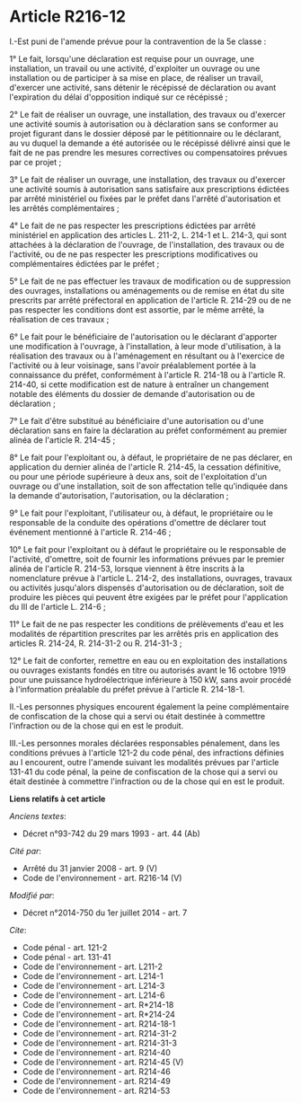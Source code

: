 # Article R216-12

I.-Est puni de l'amende prévue pour la contravention de la 5e classe : 

1° Le fait, lorsqu'une déclaration est requise pour un ouvrage, une installation, un travail ou une activité, d'exploiter un
ouvrage ou une installation ou de participer à sa mise en place, de réaliser un travail, d'exercer une activité, sans détenir
le récépissé de déclaration ou avant l'expiration du délai d'opposition indiqué sur ce récépissé ; 

2° Le fait de réaliser un ouvrage, une installation, des travaux ou d'exercer une activité soumis à autorisation ou à
déclaration sans se conformer au projet figurant dans le dossier déposé par le pétitionnaire ou le déclarant, au vu duquel la
demande a été autorisée ou le récépissé délivré ainsi que le fait de ne pas prendre les mesures correctives ou compensatoires
prévues par ce projet ; 

3° Le fait de réaliser un ouvrage, une installation, des travaux ou d'exercer une activité soumis à autorisation sans
satisfaire aux prescriptions édictées par arrêté ministériel ou fixées par le préfet dans l'arrêté d'autorisation et les
arrêtés complémentaires ; 

4° Le fait de ne pas respecter les prescriptions édictées par arrêté ministériel en application des articles L. 211-2, L.
214-1 et L. 214-3, qui sont attachées à la déclaration de l'ouvrage, de l'installation, des travaux ou de l'activité, ou de
ne pas respecter les prescriptions modificatives ou complémentaires édictées par le préfet ; 

5° Le fait de ne pas effectuer les travaux de modification ou de suppression des ouvrages, installations ou aménagements ou
de remise en état du site prescrits par arrêté préfectoral en application de l'article R. 214-29 ou de ne pas respecter les
conditions dont est assortie, par le même arrêté, la réalisation de ces travaux ; 

6° Le fait pour le bénéficiaire de l'autorisation ou le déclarant d'apporter une modification à l'ouvrage, à l'installation,
à leur mode d'utilisation, à la réalisation des travaux ou à l'aménagement en résultant ou à l'exercice de l'activité ou à
leur voisinage, sans l'avoir préalablement portée à la connaissance du préfet, conformément à l'article R. 214-18 ou à
l'article R. 214-40, si cette modification est de nature à entraîner un changement notable des éléments du dossier de demande
d'autorisation ou de déclaration ; 

7° Le fait d'être substitué au bénéficiaire d'une autorisation ou d'une déclaration sans en faire la déclaration au préfet
conformément au premier alinéa de l'article R. 214-45 ; 

8° Le fait pour l'exploitant ou, à défaut, le propriétaire de ne pas déclarer, en application du dernier alinéa de l'article
R. 214-45, la cessation définitive, ou pour une période supérieure à deux ans, soit de l'exploitation d'un ouvrage ou d'une
installation, soit de son affectation telle qu'indiquée dans la demande d'autorisation, l'autorisation, ou la déclaration ; 

9° Le fait pour l'exploitant, l'utilisateur ou, à défaut, le propriétaire ou le responsable de la conduite des opérations
d'omettre de déclarer tout événement mentionné à l'article R. 214-46 ; 

10° Le fait pour l'exploitant ou à défaut le propriétaire ou le responsable de l'activité, d'omettre, soit de fournir les
informations prévues par le premier alinéa de l'article R. 214-53, lorsque viennent à être inscrits à la nomenclature prévue
à l'article L. 214-2, des installations, ouvrages, travaux ou activités jusqu'alors dispensés d'autorisation ou de
déclaration, soit de produire les pièces qui peuvent être exigées par le préfet pour l'application du III de l'article L.
214-6 ; 

11° Le fait de ne pas respecter les conditions de prélèvements d'eau et les modalités de répartition prescrites par les
arrêtés pris en application des articles R. 214-24, R. 214-31-2 ou R. 214-31-3 ; 

12° Le fait de conforter, remettre en eau ou en exploitation des installations ou ouvrages existants fondés en titre ou
autorisés avant le 16 octobre 1919 pour une puissance hydroélectrique inférieure à 150 kW, sans avoir procédé à l'information
préalable du préfet prévue à l'article R. 214-18-1. 

II.-Les personnes physiques encourent également la peine complémentaire de confiscation de la chose qui a servi ou était
destinée à commettre l'infraction ou de la chose qui en est le produit. 

III.-Les personnes morales déclarées responsables pénalement, dans les conditions prévues à l'article 121-2 du code pénal,
des infractions définies au I encourent, outre l'amende suivant les modalités prévues par l'article 131-41 du code pénal, la
peine de confiscation de la chose qui a servi ou était destinée à commettre l'infraction ou de la chose qui en est le
produit.

**Liens relatifs à cet article**

_Anciens textes_:

  - Décret n°93-742 du 29 mars 1993 - art. 44 (Ab)

_Cité par_:

  - Arrêté du 31 janvier 2008 - art. 9 (V)
  - Code de l'environnement - art. R216-14 (V)

_Modifié par_:

  - Décret n°2014-750 du 1er juillet 2014 - art. 7

_Cite_:

  - Code pénal - art. 121-2
  - Code pénal - art. 131-41
  - Code de l'environnement - art. L211-2
  - Code de l'environnement - art. L214-1
  - Code de l'environnement - art. L214-3
  - Code de l'environnement - art. L214-6
  - Code de l'environnement - art. R*214-18
  - Code de l'environnement - art. R*214-24
  - Code de l'environnement - art. R214-18-1
  - Code de l'environnement - art. R214-31-2
  - Code de l'environnement - art. R214-31-3
  - Code de l'environnement - art. R214-40
  - Code de l'environnement - art. R214-45 (V)
  - Code de l'environnement - art. R214-46
  - Code de l'environnement - art. R214-49
  - Code de l'environnement - art. R214-53
